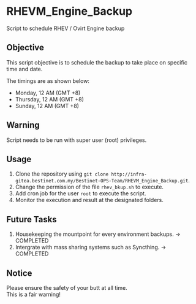 # RHEVM_Engine_Backup

Script to schedule RHEV / Ovirt Engine backup

## Objective

This script objective is to schedule the backup to take place on specific time and date.  
  
The timings are as shown below:
* Monday, 12 AM (GMT +8)
* Thursday, 12 AM (GMT +8)
* Sunday, 12 AM (GMT +8)

## Warning

Script needs to be run with super user (root) privileges.

## Usage

1. Clone the repository using ```git clone http://infra-gitea.bestinet.com.my/Bestinet-OPS-Team/RHEVM_Engine_Backup.git```.
2. Change the permission of the file ```rhev_bkup.sh``` to execute.
3. Add cron job for the user ```root``` to execute the script.
4. Monitor the execution and result at the designated folders.

## Future Tasks

1. Housekeeping the mountpoint for every environment backups. -> COMPLETED
2. Intergrate with mass sharing systems such as Syncthing. -> COMPLETED

## Notice

Please ensure the safety of your butt at all time.  
This is a fair warning!

